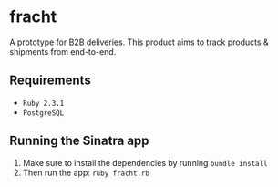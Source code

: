 # fracht

A prototype for B2B deliveries. This product aims to track products & shipments from end-to-end.

## Requirements

- `Ruby 2.3.1`
- `PostgreSQL`

## Running the Sinatra app

1. Make sure to install the dependencies by running `bundle install`
2. Then run the app: `ruby fracht.rb`
